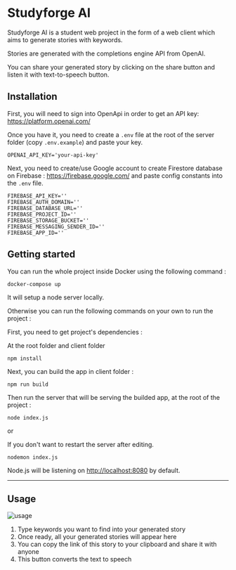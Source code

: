 # Studyforge AI

Studyforge AI is a student web project in the form of a web client which aims to generate stories with keywords.

Stories are generated with the completions engine API from OpenAI.

You can share your generated story by clicking on the share button and listen it with text-to-speech button.

## Installation

First, you will need to sign into OpenApi in order to get an API key: https://platform.openai.com/

Once you have it, you need to create a `.env` file at the root of the server folder (copy `.env.example`) and paste your key.
```
OPENAI_API_KEY='your-api-key'
```

Next, you need to create/use Google account to create Firestore database on Firebase : https://firebase.google.com/ and paste config constants into the `.env` file.
```
FIREBASE_API_KEY=''
FIREBASE_AUTH_DOMAIN=''
FIREBASE_DATABASE_URL=''
FIREBASE_PROJECT_ID=''
FIREBASE_STORAGE_BUCKET=''
FIREBASE_MESSAGING_SENDER_ID=''
FIREBASE_APP_ID=''
```

## Getting started

You can run the whole project inside Docker using the following command :

```
docker-compose up
```

It will setup a node server locally.

Otherwise you can run the following commands on your own to run the project :

First, you need to get project's dependencies :

At the root folder and client folder
```
npm install
```

Next, you can build the app in client folder :
```
npm run build
```

Then run the server that will be serving the builded app, at the root of the project :

```
node index.js
```

or

If you don't want to restart the server after editing.
```
nodemon index.js
```

Node.js will be listening on [http://localhost:8080](http://localhost:8080) by default.

- - - -
## Usage

![usage](https://github.com/WarrenVermelle/pere_castor/assets/80685095/317e848c-6893-4173-b823-7daf03d69c86)

1. Type keywords you want to find into your generated story
2. Once ready, all your generated stories will appear here
3. You can copy the link of this story to your clipboard and share it with anyone
4. This button converts the text to speech
